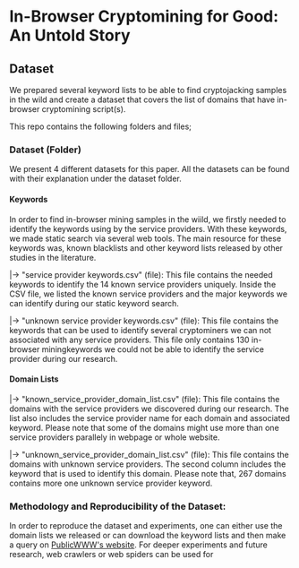 # In-Browser Cryptomining for Good: An Untold Story

## Dataset
We prepared several keyword lists to be able to find cryptojacking samples in the wild and create a dataset that covers the list of domains that have in-browser cryptomining script(s).



This repo contains the following folders and files;

### Dataset (Folder)
We present 4 different datasets for this paper. All the datasets can be found with their explanation under the dataset folder.

#### Keywords

In order to find in-browser mining samples in the wiild, we firstly needed to identify the keywords using by the service providers. With these keywords, we made static search via several web tools. The main resource for these keywords was, known blacklists and other keyword lists released by other studies in the literature.


|-> "service provider keywords.csv" (file): This file contains the needed keywords to identify the 14 known service providers uniquely. Inside the CSV file, we listed the known service providers and the major keywords we can identify during our static keyword search.
 
|-> "unknown service provider keywords.csv" (file): This file contains the keywords that can be used to identify several cryptominers we can not associated with any service providers. This file only contains 130 in-browser miningkeywords we could not be able to identify the service provider during our research.
 
#### Domain Lists
 
 |->  "known_service_provider_domain_list.csv" (file): This file contains the domains with the service providers we discovered during our research. The list also includes the service provider name for each domain and associated keyword. Please note that some of the domains might use more than one service providers parallely in webpage or whole website.
 
 |-> "unknown_service_provider_domain_list.csv" (file): This file contains the domains with unknown service providers. The second column includes the keyword that is used to identify this domain. Please note that, 267 domains contains more one unknown service provider keyword.
 
 
 

### Methodology and Reproducibility of the Dataset:

In order to reproduce the dataset and experiments, one can either use the domain lists we released or can download the keyword lists and then make a query on [PublicWWW's website](https://publicwww.com/). For deeper experiments and future research, web crawlers or web spiders can be used for 
